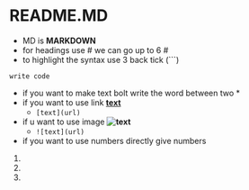 # README.MD
* MD is **MARKDOWN**
* for headings use # we can go up to 6 #
* to highlight the syntax use 3 back tick (```)
``` mention its code name
write code 

```
* if you want to make text bolt write the word between two *  
* if you want to use link **[text](url)**
   *  ``` [text](url) ```
* if u want to use image **![text](url)**
   *  ```![text](url) ```
* if you want to use numbers directly give numbers
1.
2.
3.
